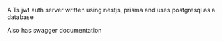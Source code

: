 A Ts jwt auth server written using nestjs, prisma and uses postgresql as a database

Also has swagger documentation
